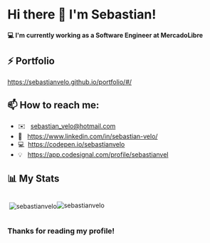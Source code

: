 # Hi there 👋  I'm Sebastian!

#### 💻 I'm currently working as a Software Engineer at MercadoLibre 

## ⚡️ Portfolio
https://sebastianvelo.github.io/portfolio/#/ 

## 📫 How to reach me: 
* ✉️ &nbsp; sebastian_velo@hotmail.com
* 🔗 &nbsp; https://www.linkedin.com/in/sebastian-velo/
* 💻  &nbsp;https://codepen.io/sebastianvelo
* 💡 &nbsp; https://app.codesignal.com/profile/sebastianvel

## 📊 My Stats  
<div style="display:flex">
<p>&nbsp;<img align="center" src="https://github-readme-stats.vercel.app/api?username=sebastianvelo&show_icons=true&locale=en" alt="sebastianvelo" /></p>
<p><img align="left" src="https://github-readme-stats.vercel.app/api/top-langs?username=sebastianvelo&show_icons=true&locale=en&layout=compact" alt="sebastianvelo" /></p>
</div>

### Thanks for reading my profile!
<!--
**sebastianvelo/sebastianvelo** is a ✨ _special_ ✨ repository because its `README.md` (this file) appears on your GitHub profile.

Here are some ideas to get you started:

- 🔭 I’m currently working on ...
- 🌱 I’m currently learning ...
- 👯 I’m looking to collaborate on ...
- 🤔 I’m looking for help with ...
- 💬 Ask me about ...
- 📫 How to reach me: ...
- 😄 Pronouns: ...
- ⚡️ Fun fact: ...
-->
